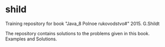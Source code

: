 # shild

Training repository for book 
"Java_8 Polnoe rukovodstvo#" 2015. G.Shildt

The repository contains solutions 
to the problems given in this book.
Examples and Solutions.